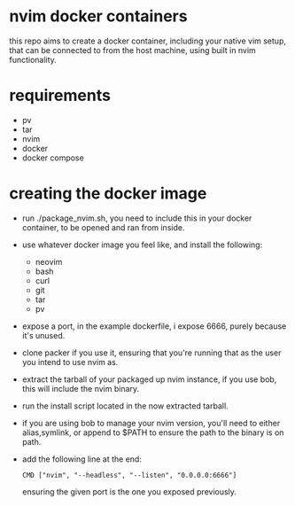 # nvim docker containers

this repo aims to create a docker container, including your native vim setup,
that can be connected to from the host machine, using built in nvim functionality.

# requirements
- pv
- tar
- nvim
- docker
- docker compose


# creating the docker image
- run ./package_nvim.sh, you need to include this in your docker container, to be opened and ran from inside.
- use whatever docker image you feel like, and install the following:
    - neovim
    - bash
    - curl
    - git
    - tar
    - pv

- expose a port, in the example dockerfile, i expose 6666, purely because it's unused.
- clone packer if you use it, ensuring that you're running that as the user you intend to use nvim as.
- extract the tarball of your packaged up nvim instance, if you use bob, this will include the nvim binary.
- run the install script located in the now extracted tarball.
- if you are using bob to manage your nvim version, you'll need to either alias,symlink, or append to $PATH to ensure the path to the binary is on path.

- add the following line at the end:

    ```CMD ["nvim", "--headless", "--listen", "0.0.0.0:6666"]```

    ensuring the given port is the one you exposed previously.



